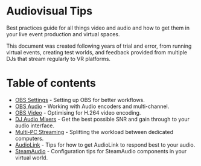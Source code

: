 # Audiovisual Tips
Best practices guide for all things video and audio and how to get them in your live event production and virtual spaces.

This document was created following years of trial and error, from running virtual events, creating test worlds, and feedback provided from multiple DJs that stream regularly to VR platforms.

# Table of contents
- [OBS Settings](obs-interface.md) - Setting up OBS for better workflows.
- [OBS Audio](obs-audio.md) - Working with Audio encoders and multi-channel.
- [OBS Video](obs-video.md) - Optimising for H.264 video encoding.
- [DJ Audio Mixers](audio-mixer-hardware.md) - Get the best possible SNR and gain through to your audio interface.
- [Multi-PC Streaming](multipc-streaming.md) - Splitting the workload between dedicated computers.
- [AudioLink](audiolink-tips.md) - Tips for how to get AudioLink to respond best to your audio.
- [SteamAudio](steamaudio-tips.md) - Configuration tips for SteamAudio components in your virtual world.

